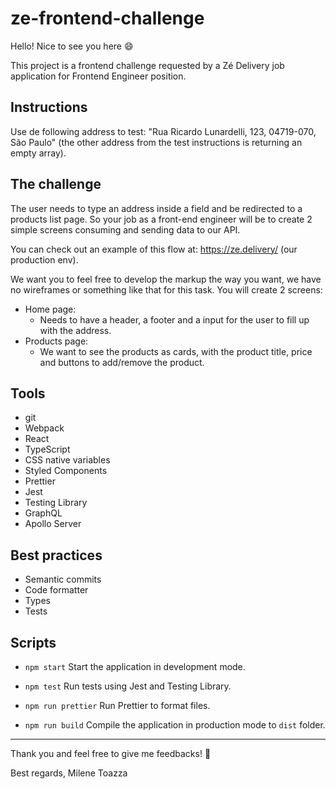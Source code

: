 # ze-frontend-challenge

Hello! Nice to see you here :smile:

This project is a frontend challenge requested by a Zé Delivery job application for Frontend Engineer position.

## Instructions

Use de following address to test: "Rua Ricardo Lunardelli, 123, 04719-070, São Paulo" (the other address from the test instructions is returning an empty array).

## The challenge

The user needs to type an address inside a field and be redirected to a products list page. So your job as a front-end engineer will be to create 2 simple screens consuming and sending data to our API.

You can check out an example of this flow at: https://ze.delivery/ (our production env).

We want you to feel free to develop the markup the way you want, we have no wireframes or something like that for this task. You will create 2 screens:

- Home page:
  - Needs to have a header, a footer and a input for the user to fill up with the address.
- Products page:
  - We want to see the products as cards, with the product title, price and buttons to add/remove the product.

## Tools

- git
- Webpack
- React
- TypeScript
- CSS native variables
- Styled Components
- Prettier
- Jest
- Testing Library
- GraphQL
- Apollo Server

## Best practices

- Semantic commits
- Code formatter
- Types
- Tests

## Scripts

- `npm start`
Start the application in development mode.

- `npm test`
Run tests using Jest and Testing Library.

- `npm run prettier`
Run Prettier to format files.

- `npm run build`
Compile the application in production mode to `dist` folder.

- - -

Thank you and feel free to give me feedbacks! :rocket:

Best regards,
Milene Toazza
